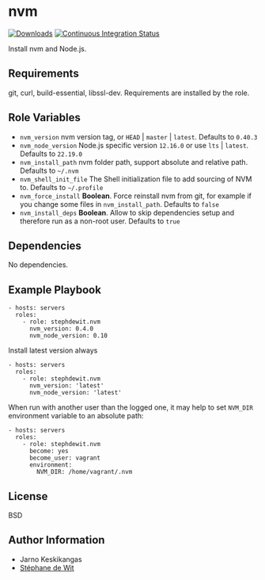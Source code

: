 # nvm

[![Downloads](https://img.shields.io/ansible/role/d/stephdewit/nvm?label=Downloads)](https://galaxy.ansible.com/stephdewit/nvm) [![Continuous Integration Status](https://github.com/stephdewit/ansible-nvm/actions/workflows/ci.yaml/badge.svg)](https://github.com/stephdewit/ansible-nvm/actions/workflows/ci.yaml)

Install nvm and Node.js.

## Requirements

git, curl, build-essential, libssl-dev. Requirements are installed by the role.

## Role Variables

- `nvm_version` nvm version tag, or `HEAD` | `master` | `latest`. Defaults to `0.40.3`
- `nvm_node_version` Node.js specific version `12.16.0` or use `lts` | `latest`. Defaults to `22.19.0`
- `nvm_install_path` nvm folder path, support absolute and relative path. Defaults to `~/.nvm`
- `nvm_shell_init_file` The Shell initialization file to add sourcing of NVM to. Defaults to `~/.profile`
- `nvm_force_install` **Boolean**. Force reinstall nvm from git, for example if you change some files in `nvm_install_path`. Defaults to `false`
- `nvm_install_deps` **Boolean**. Allow to skip dependencies setup and therefore run as a non-root user. Defaults to `true`

## Dependencies

No dependencies.

## Example Playbook

    - hosts: servers
      roles:
        - role: stephdewit.nvm
          nvm_version: 0.4.0
          nvm_node_version: 0.10

Install latest version always

    - hosts: servers
      roles:
        - role: stephdewit.nvm
          nvm_version: 'latest'
          nvm_node_version: 'latest'

When run with another user than the logged one, it may help to set `NVM_DIR` environment variable to an absolute path:

    - hosts: servers
      roles:
        - role: stephdewit.nvm
          become: yes
          become_user: vagrant
          environment:
            NVM_DIR: /home/vagrant/.nvm

## License

BSD

## Author Information

- Jarno Keskikangas
- [Stéphane de Wit](https://www.stephanedewit.be)
